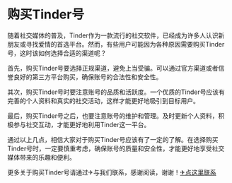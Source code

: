 # 购买Tinder号

随着社交媒体的普及，Tinder作为一款流行的社交软件，已经成为许多人认识新朋友或寻找爱情的首选平台。然而，有些用户可能因为各种原因需要购买Tinder号，这时该如何选择合适的渠道呢？

首先，购买Tinder号要选择正规渠道，避免上当受骗。可以通过官方渠道或者信誉良好的第三方平台购买，确保账号的合法性和安全性。

其次，购买Tinder号时要注意账号的品质和活跃度。一个优质的Tinder号应该有完善的个人资料和真实的社交活动，这样才能更好地吸引到目标用户。

最后，购买Tinder号之后，也要注意账号的维护和管理。及时更新个人资料，积极参与社交互动，才能更好地利用Tinder这一平台。

通过以上几点，相信大家对于购买Tinder号应该有了一定的了解。在选择购买Tinder号时，一定要慎重考虑，确保账号的质量和安全性，才能更好地享受社交媒体带来的乐趣和便利。

更多关于购买Tinder号请通过✈与我们联系，感谢阅读，谢谢！[✈点这里联系](https://ww.k02.cc)